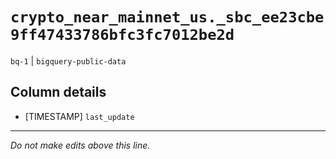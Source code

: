 # `crypto_near_mainnet_us._sbc_ee23cbe9ff47433786bfc3fc7012be2d`
`bq-1` | `bigquery-public-data`

## Column details
* [TIMESTAMP] `last_update`

-------------------------------------------------------------------------------
*Do not make edits above this line.*
